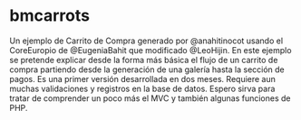 bmcarrots
=========

Un ejemplo de Carrito de Compra  generado por @anahitinocot usando el CoreEuropio de @EugeniaBahit que  modificado  @LeoHijin.
En este ejemplo se pretende explicar desde la  forma más básica el  flujo de un carrito de compra partiendo desde la generación 
de una galería hasta la sección de pagos. 
Es una primer versión desarrollada en dos meses. 
Requiere aun muchas validaciones y registros en la base de datos. 
Espero sirva para  tratar de comprender un poco más el MVC y también algunas funciones de PHP. 
